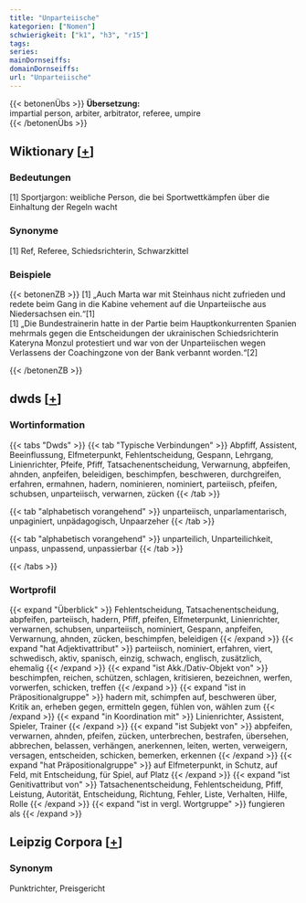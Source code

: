 ```yaml
---
title: "Unparteiische"
kategorien: ["Nomen"]
schwierigkeit: ["k1", "h3", "r15"]
tags:
series:
mainDornseiffs:
domainDornseiffs:
url: "Unparteiische"
---
```


{{< betonenÜbs >}}
**Übersetzung:**  
impartial person, arbiter, arbitrator, referee, umpire  
{{< /betonenÜbs >}}

## Wiktionary [[+](https://de.wiktionary.org/wiki/Unparteiische)]

### Bedeutungen
[1] Sportjargon: weibliche Person, die bei Sportwettkämpfen über die Einhaltung der Regeln wacht  

### Synonyme
[1] Ref, Referee, Schiedsrichterin, Schwarzkittel  

### Beispiele
{{< betonenZB >}}
[1] „Auch Marta war mit Steinhaus nicht zufrieden und redete beim Gang in die Kabine vehement auf die Unparteiische aus Niedersachsen ein.“[1]  
[1] „Die Bundestrainerin hatte in der Partie beim Hauptkonkurrenten Spanien mehrmals gegen die Entscheidungen der ukrainischen Schiedsrichterin Kateryna Monzul protestiert und war von der Unparteiischen wegen Verlassens der Coachingzone von der Bank verbannt worden.“[2]  

{{< /betonenZB >}}


## dwds [[+](https://www.dwds.de/wb/Unparteiische)]

### Wortinformation
{{< tabs "Dwds" >}}
{{< tab "Typische Verbindungen" >}}
Abpfiff, Assistent, Beeinflussung, Elfmeterpunkt, Fehlentscheidung, Gespann, Lehrgang, Linienrichter, Pfeife, Pfiff, Tatsachenentscheidung, Verwarnung, abpfeifen, ahnden, anpfeifen, beleidigen, beschimpfen, beschweren, durchgreifen, erfahren, ermahnen, hadern, nominieren, nominiert, parteiisch, pfeifen, schubsen, unparteiisch, verwarnen, zücken
{{< /tab >}}

{{< tab "alphabetisch vorangehend" >}}
unparteiisch, unparlamentarisch, unpaginiert, unpädagogisch, Unpaarzeher
{{< /tab >}}

{{< tab "alphabetisch vorangehend" >}}
unparteilich, Unparteilichkeit, unpass, unpassend, unpassierbar
{{< /tab >}}

{{< /tabs >}}

### Wortprofil
{{< expand "Überblick" >}} Fehlentscheidung, Tatsachenentscheidung, abpfeifen, parteiisch, hadern, Pfiff, pfeifen, Elfmeterpunkt, Linienrichter, verwarnen, schubsen, unparteiisch, nominiert, Gespann, anpfeifen, Verwarnung, ahnden, zücken, beschimpfen, beleidigen {{< /expand >}}
{{< expand "hat Adjektivattribut" >}} parteiisch, nominiert, erfahren, viert, schwedisch, aktiv, spanisch, einzig, schwach, englisch, zusätzlich, ehemalig {{< /expand >}}
{{< expand "ist Akk./Dativ-Objekt von" >}} beschimpfen, reichen, schützen, schlagen, kritisieren, bezeichnen, werfen, vorwerfen, schicken, treffen {{< /expand >}}
{{< expand "ist in Präpositionalgruppe" >}} hadern mit, schimpfen auf, beschweren über, Kritik an, erheben gegen, ermitteln gegen, fühlen von, wählen zum {{< /expand >}}
{{< expand "in Koordination mit" >}} Linienrichter, Assistent, Spieler, Trainer {{< /expand >}}
{{< expand "ist Subjekt von" >}} abpfeifen, verwarnen, ahnden, pfeifen, zücken, unterbrechen, bestrafen, übersehen, abbrechen, belassen, verhängen, anerkennen, leiten, werten, verweigern, versagen, entscheiden, schicken, bemerken, erkennen {{< /expand >}}
{{< expand "hat Präpositionalgruppe" >}} auf Elfmeterpunkt, in Schutz, auf Feld, mit Entscheidung, für Spiel, auf Platz {{< /expand >}}
{{< expand "ist Genitivattribut von" >}} Tatsachenentscheidung, Fehlentscheidung, Pfiff, Leistung, Autorität, Entscheidung, Richtung, Fehler, Liste, Verhalten, Hilfe, Rolle {{< /expand >}}
{{< expand "ist in vergl. Wortgruppe" >}} fungieren als {{< /expand >}}

## Leipzig Corpora [[+](https://corpora.uni-leipzig.de/en/res?word=Unparteiische&corpusId=deu_newscrawl-public_2018)]


### Synonym
Punktrichter, Preisgericht


